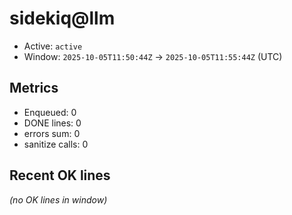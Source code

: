 # sidekiq@llm

- Active: `active`
- Window: `2025-10-05T11:50:44Z` → `2025-10-05T11:55:44Z` (UTC)

## Metrics
- Enqueued: 0
- DONE lines: 0
- errors sum: 0
- sanitize calls: 0

## Recent OK lines
_(no OK lines in window)_
